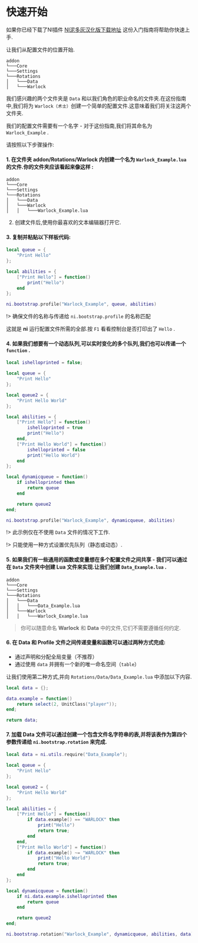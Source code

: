 # 快速开始

如果你已经下载了NI插件 [NI泥多灰汉化版下载地址](https://gitee.com/smallzyc/ni/raw/main/exe/NI.v0.0.62.zip) 这份入门指南将帮助你快速上手.

让我们从配置文件的位置开始.

```
addon
└───Core
└───Settings
└───Rotations
│	└───Data
│	└───Warlock
```

我们感兴趣的两个文件夹是 `Data` 和以我们角色的职业命名的文件夹.在这份指南中,我们将为 `Warlock（术士）`创建一个简单的配置文件.这意味着我们将关注这两个文件夹.

我们的配置文件需要有一个名字 - 对于这份指南,我们将其命名为 `Warlock_Example` .

请按照以下步骤操作:

#### 1. 在文件夹 addon/Rotations/Warlock 内创建一个名为 `Warlock_Example.lua` 的文件.你的文件夹应该看起来像这样 :

```
addon
└───Core
└───Settings
└───Rotations
│	└───Data
│	└───Warlock
│	│	└───Warlock_Example.lua
```

2. 创建文件后,使用你最喜欢的文本编辑器打开它. 

#### 3. 复制并粘贴以下样板代码:

```lua
local queue = {
	"Print Hello"
};

local abilities = {
	["Print Hello"] = function()
		print("Hello")
	end
};

ni.bootstrap.profile("Warlock_Example", queue, abilities)
```

!> 确保文件的名称与传递给 `ni.bootstrap.profile` 的名称匹配

这就是 **ni** 运行配置文件所需的全部.按 `F1` 看看控制台是否打印出了 `Hello` .

#### 4. 如果我们想要有一个动态队列,可以实时变化的多个队列,我们也可以传递一个 `function` .

```lua
local ishelloprinted = false;

local queue = {
	"Print Hello"
};

local queue2 = {
	"Print Hello World"
};

local abilities = {
	["Print Hello"] = function()
		ishelloprinted = true
		print("Hello")
	end,
	["Print Hello World"] = function()
		ishelloprinted = false
		print("Hello World")
	end
};

local dynamicqueue = function()
	if ishelloprinted then
		return queue
	end

	return queue2
end;

ni.bootstrap.profile("Warlock_Example", dynamicqueue, abilities)
```
!> 此示例仅在不使用 `Data` 文件的情况下工作.

!> 只能使用一种方式设置优先队列（静态或动态）.

#### 5. 如果我们有一些通用的函数或变量想在多个配置文件之间共享 - 我们可以通过在 `Data` 文件夹中创建 Lua 文件来实现.让我们创建 `Data_Example.lua` .

```
addon
└───Core
└───Settings
└───Rotations
│	└───Data
│	│	└───Data_Example.lua
│	└───Warlock
│	│	└───Warlock_Example.lua
```

> 你可以随意命名 **Warlock** 和 **Data** 中的文件,它们不需要遵循任何约定.

#### 6. 在 Data 和 Profile 文件之间传递变量和函数可以通过两种方式完成:

- 通过声明和分配全局变量（不推荐）
- 通过使用 `data` 并拥有一个新的唯一命名空间（`table`）

让我们使用第二种方式,并向 `Rotations/Data/Data_Example.lua` 中添加以下内容.

```lua
local data = {};

data.example = function()
	return select(2, UnitClass("player"));
end;

return data;
```

#### 7. 加载 Data 文件可以通过创建一个包含文件名字符串的表,并将该表作为第四个参数传递给 `ni.bootstrap.rotation` 来完成.

```lua
local data = ni.utils.require("Data_Example");

local queue = {
	"Print Hello"
};

local queue2 = {
	"Print Hello World"
};

local abilities = {
	["Print Hello"] = function()
		if data.example() == "WARLOCK" then
			print("Hello")
			return true;
		end
	end,
	["Print Hello World"] = function()
		if data.example() ~= "WARLOCK" then
			print("Hello World")
			return true;
		end
	end
};

local dynamicqueue = function()
	if ni.data.example.ishelloprinted then
		return queue
	end

	return queue2
end;

ni.bootstrap.rotation("Warlock_Example", dynamicqueue, abilities, data)
```